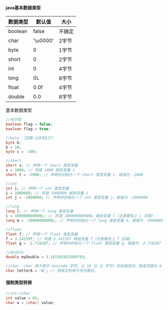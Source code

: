 #### java基本数据类型

| 数据类型 | 默认值   | 大小   |
| -------- | -------- | ------ |
| boolean  | false    | 不确定 |
| char     | '\u0000' | 2字节  |
| byte     | 0        | 1字节  |
| short    | 0        | 2字节  |
| int      | 0        | 4字节  |
| long     | 0L       | 8字节  |
| float    | 0.0f     | 4字节  |
| double   | 0.0      | 8字节  |

基本数据类型

```java
//布尔型
boolean flag = false;
boolean flag = true;

//byte （范围-128到127）
byte b;
b = 10;
byte c = -100;

//short 
short s; // 声明一个 short 类型变量
s = 1000; // 将值 1000 赋给变量 s
short t = -2000; // 声明并初始化一个 short 类型变量 t，赋值为 -2000

//int
int i; // 声明一个 int 类型变量
i = 1000000; // 将值 1000000 赋给变量 i
int j = -2000000; // 声明并初始化一个 int 类型变量 j，赋值为 -2000000

//long
long l; // 声明一个 long 类型变量
l = 100000000000L; // 将值 100000000000L 赋给变量 l（注意要加上 L 后缀）
long m = -20000000000L; // 声明并初始化一个 long 类型变量 m，赋值为 -20000000000L

//float 
float f; // 声明一个 float 类型变量
f = 3.14159f; // 将值 3.14159f 赋给变量 f（注意要加上 f 后缀）
float g = -2.71828f; // 声明并初始化一个 float 类型变量 g，赋值为 -2.71828f

//double
double myDouble = 3.141592653589793;

//char  char 用于表示 Unicode 字符，占 16 位（2 字节）的存储空间，取值范围为 0 到 65,535。
char letterA = 'A'; // 用英文的单引号包裹住。

```

#### 强制类型转换

```java
//int->char
int value = 65;
char a = (char) value;
```
